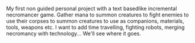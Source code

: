 My first non guided personal project with a text basedlike incremental necromancer game. Gather mana to summon creatures to fight enemies to use their corpses to summon creatures to use as companions, materials, tools, weapons etc. I want to add time travelling, fighting robots, merging necromancy with technology... We'll see where it goes.
